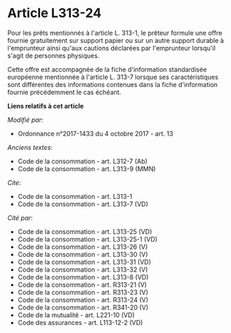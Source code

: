 # Article L313-24

Pour les prêts mentionnés à l'article L. 313-1, le prêteur formule une offre fournie gratuitement sur support papier ou sur
un autre support durable à l'emprunteur ainsi qu'aux cautions déclarées par l'emprunteur lorsqu'il s'agit de personnes
physiques.

Cette offre est accompagnée de la fiche d'information standardisée européenne mentionnée à l'article L. 313-7 lorsque ses
caractéristiques sont différentes des informations contenues dans la fiche d'information fournie précédemment le cas échéant.

**Liens relatifs à cet article**

_Modifié par_:

  - Ordonnance n°2017-1433 du 4 octobre 2017 - art. 13

_Anciens textes_:

  - Code de la consommation - art. L312-7 (Ab)
  - Code de la consommation - art. L313-9 (MMN)

_Cite_:

  - Code de la consommation - art. L313-1
  - Code de la consommation - art. L313-7 (VD)

_Cité par_:

  - Code de la consommation - art. L313-25 (VD)
  - Code de la consommation - art. L313-25-1 (VD)
  - Code de la consommation - art. L313-26 (V)
  - Code de la consommation - art. L313-30 (V)
  - Code de la consommation - art. L313-31 (VD)
  - Code de la consommation - art. L313-32 (V)
  - Code de la consommation - art. L313-8 (VD)
  - Code de la consommation - art. R313-21 (V)
  - Code de la consommation - art. R313-23 (V)
  - Code de la consommation - art. R313-24 (V)
  - Code de la consommation - art. R341-20 (V)
  - Code de la mutualité - art. L221-10 (VD)
  - Code des assurances - art. L113-12-2 (VD)
